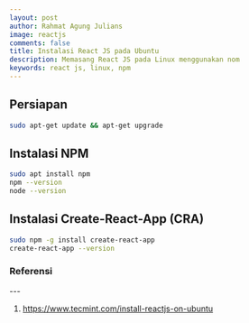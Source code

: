 ```yaml
---
layout: post
author: Rahmat Agung Julians
image: reactjs
comments: false
title: Instalasi React JS pada Ubuntu
description: Memasang React JS pada Linux menggunakan nom
keywords: react js, linux, npm
---
```


## Persiapan

```bash
sudo apt-get update && apt-get upgrade
```

## Instalasi NPM

```bash
sudo apt install npm
npm --version
node --version
```

## Instalasi Create-React-App (CRA)

```bash
sudo npm -g install create-react-app
create-react-app --version
```

<h3 class="title-referensi"><b>Referensi</b></h3> 
--- 
<ol class="referensi">
    <li>
        <a href="https://www.tecmint.com/install-reactjs-on-ubuntu">https://www.tecmint.com/install-reactjs-on-ubuntu</a>
    </li>
</ol>
